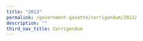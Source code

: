```yaml
---
title: "2013"
permalink: /government-gazette/corrigendum/2013/
description: ""
third_nav_title: Corrigendum
---
```

